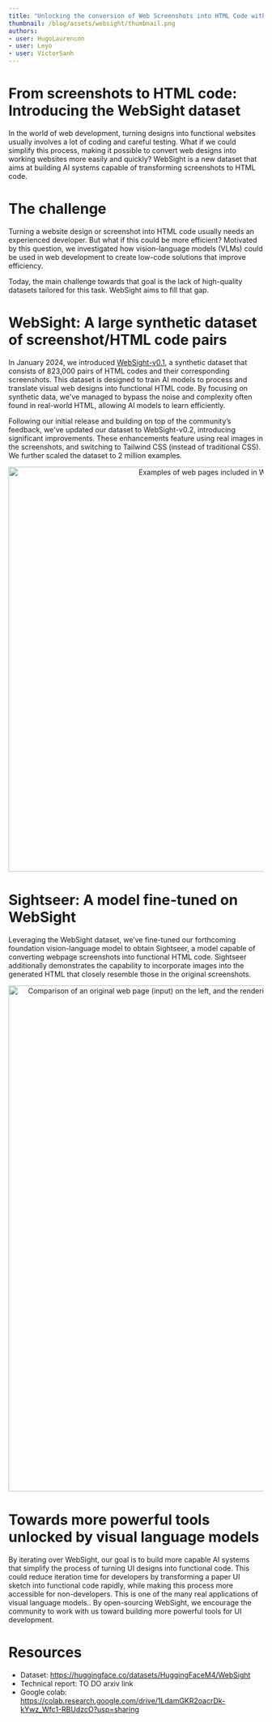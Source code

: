 ```yaml
---
title: "Unlocking the conversion of Web Screenshots into HTML Code with the WebSight Dataset"
thumbnail: /blog/assets/websight/thumbnail.png
authors:
- user: HugoLaurencon
- user: Leyo
- user: VictorSanh
---
```


# From screenshots to HTML code: Introducing the WebSight dataset

In the world of web development, turning designs into functional websites usually involves a lot of coding and careful testing. What if we could simplify this process, making it possible to convert web designs into working websites more easily and quickly? WebSight is a new dataset that aims at building AI systems capable of transforming screenshots to HTML code.

# The challenge

Turning a website design or screenshot into HTML code usually needs an experienced developer. But what if this could be more efficient? Motivated by this question, we investigated how vision-language models (VLMs) could be used in web development to create low-code solutions that improve efficiency.

Today, the main challenge towards that goal is the lack of high-quality datasets tailored for this task. WebSight aims to fill that gap.

# WebSight: A large synthetic dataset of screenshot/HTML code pairs

In January 2024, we introduced [WebSight-v0.1](https://huggingface.co/datasets/HuggingFaceM4/WebSight), a synthetic dataset that consists of 823,000 pairs of HTML codes and their corresponding screenshots. This dataset is designed to train AI models to process and translate visual web designs into functional HTML code. By focusing on synthetic data, we've managed to bypass the noise and complexity often found in real-world HTML, allowing AI models to learn efficiently.

Following our initial release and building on top of the community’s feedback, we've updated our dataset to WebSight-v0.2, introducing significant improvements. These enhancements feature using real images in the screenshots, and switching to Tailwind CSS (instead of traditional CSS). We further scaled the dataset to 2 million examples.

<p align="center">
    <img src="https://huggingface.co/datasets/huggingface/documentation-images/resolve/main/blog/websight/websight_examples_2.jpg" width="800" alt="Examples of web pages included in WebSight"/>
</p>

# Sightseer: A model fine-tuned on WebSight

Leveraging the WebSight dataset, we’ve fine-tuned our forthcoming foundation vision-language model to obtain Sightseer, a model capable of converting webpage screenshots into functional HTML code. Sightseer additionally demonstrates the capability to incorporate images into the generated HTML that closely resemble those in the original screenshots.

<p align="center">
    <img src="https://huggingface.co/datasets/huggingface/documentation-images/resolve/main/blog/websight/main_generation_2.jpg" width="1000" alt="Comparison of an original web page (input) on the left, and the rendering of the code generated by our model, Sightseer, (output) on the right."/>
</p>

# Towards more powerful tools unlocked by visual language models

By iterating over WebSight, our goal is to build more capable AI systems that simplify the process of turning UI designs into functional code. This could reduce iteration time for developers by transforming a paper UI sketch into functional code rapidly, while making this process more accessible for non-developers. This is one of the many real applications of visual language models.. By open-sourcing WebSight, we encourage the community to work with us toward building more powerful tools for UI development.

# Resources

- Dataset: https://huggingface.co/datasets/HuggingFaceM4/WebSight
- Technical report: TO DO arxiv link
- Google colab: https://colab.research.google.com/drive/1LdamGKR2oacrDk-kYwz_Wfc1-RBUdzcO?usp=sharing
